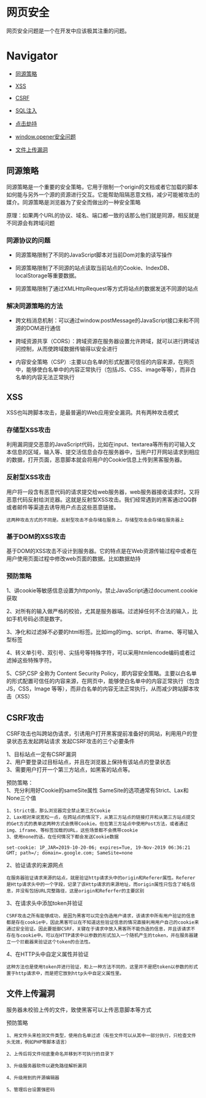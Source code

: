 # 网页安全

网页安全问题是一个在开发中应该极其注重的问题。

# Navigator

* [同源策略](#同源策略)

* [XSS](#XSS)

* [CSRF](#CSRF)

* [SQL注入](#SQL注入)

* [点击劫持](#点击劫持)

* [window.opener安全问题](#window.opener安全问题)

* [文件上传漏洞](#文件上传漏洞)


## 同源策略

同源策略是一个重要的安全策略，它用于限制一个origin的文档或者它加载的脚本如何能与另外一个源的资源进行交互。它能帮助阻隔恶意文档，减少可能被攻击的媒介。同源策略是浏览器为了安全而做出的一种安全策略

原理：如果两个URL的协议、域名、端口都一致的话那么他们就是同源，相反就是不同源会有跨域问题

### 同源协议的问题

* 同源策略限制了不同的JavaScript脚本对当前Dom对象的读写操作

* 同源策略限制了不同源的站点读取当前站点的Cookie、IndexDB、localStorage等重要数据。

* 同源策略限制了通过XMLHttpRequest等方式将站点的数据发送不同源的站点

### 解决同源策略的方法

* 跨文档消息机制：可以通过window.postMessage的JavaScript接口来和不同源的DOM进行通信

* 跨域资源共享（CORS）：跨域资源在服务器设置允许跨域，就可以进行跨域访问控制，从而使跨域数据传输得以安全进行

* 内容安全策略（CSP）:主要以白名单的形式配置可信任的内容来源，在网页中，能够使白名单中的内容正常执行（包括JS、CSS、image等等），而非白名单的内容无法正常执行

## XSS
XSS也叫跨脚本攻击，是最普遍的Web应用安全漏洞。共有两种攻击模式
### 存储型XSS攻击
利用漏洞提交恶意的JavaScript代码，比如在input、textarea等所有的可输入文本信息的区域，输入<script src="http://恶意网站"></script>等、提交活信息会存在服务器中，当用户打开网站请求到相应的数据，打开页面，恶意脚本就会将用户的Cookie信息上传到黑客服务器。

### 反射型XSS攻击
用户将一段含有恶意代码的请求提交给web服务器，web服务器接收请求时。又将恶意代码反射给浏览器。这就是反射型XSS攻击。我们经常遇到的黑客通过QQ群或者邮件等渠道去诱导用户点击这些恶意链接。

    这两种攻击方式的不同是。反射型攻击不会存储在服务上。存储型攻击会存储在服务器上

### 基于DOM的XSS攻击

基于DOM的XSS攻击不设计到服务器。它的特点是在Web资源传输过程中或者在用户使用页面过程中修改web页面的数据。比如数据劫持

### 预防策略

1、讲cookie等敏感信息设置为httponly。禁止JavaScript通过document.cookie获取

2、对所有的输入做严格的校验，尤其是服务器端。过滤掉任何不合法的输入，比如手机号码必须是数字。

3、净化和过滤掉不必要的html标签。比如img的img、script、iframe、等可输入型标签

4、转义单引号、双引号、尖括号等特殊字符，可以采用htmlencode编码或者过滤掉这些特殊字符。

5、CSP,CSP 全称为 Content Security Policy，即内容安全策略。主要以白名单的形式配置可信任的内容来源，在网页中，能够使白名单中的内容正常执行（包含 JS，CSS，Image 等等），而非白名单的内容无法正常执行，从而减少跨站脚本攻击（XSS）

## CSRF攻击
CSRF攻击也叫跨站伪请求，引诱用户打开黑客提前准备好的网站，利用用户的登录状态去发起跨站请求
发起CSRF攻击的三个必要条件

1、目标站点一定有CSRF漏洞  
2、用户要登录过目标站点，并且在浏览器上保持有该站点的登录状态  
3、需要用户打开一个第三方站点，如黑客的站点等。  

预防策略：  
1、充分利用好Cookie的sameSite属性
SameSite的选项通常有Strict、Lax和None三个值  

    1、Strict值，那么浏览器完全禁止第三方Cookie  
    2、Lax相对来说宽松一点，在跨站点的情况下，从第三方站点的链接打开和从第三方站点提交的Get方式的表单这两种方式会携带Cookie。但在第三方站点中使用Post方法，或者通过img、iframe、等标签加载的URL，这些场景都不会携带cookie  
    3、使用none的话，在任何情况下都会发送Cookie数据

    set-cookie: 1P_JAR=2019-10-20-06; expires=Tue, 19-Nov-2019 06:36:21 GMT; path=/; domain=.google.com; SameSite=none

2、验证请求的来源网点    

    在服务器验证请求来源的站点，就是验证http请求头中的origin和Referer属性。Referer是Http请求头中的一个字段，记录了该Http请求的来源地址，而origin属性只包含了域名信息，并没有包括URL完整路径，这是origin和Referfer的主要区别
 
3、在请求头中添加token并验证

    CSRF攻击之所有能够成功，是因为黑客可以完全伪造用户请求，该请求中所有用户验证的信息都是存在cookie中，因此黑客可以在不知道这些验证信息的情况直接利用用户自己的cookie来通过安全验证。因此要抵御CSRF，关键在于请求中放入黑客所不能伪造的信息，并且该请求不存在与cookie中。可以在HTTP请求中以参数的形式加入一个随机产生的token，并在服务器建立一个拦截器来验证这个token的合法性。

4、在HTTP头中自定义属性并验证   
 
    这种方法也是使用token并进行验证，和上一种方法不同的，这里并不是把token以参数的形式置于http请求中，而是把它放到http头中自定义属性里。


## 文件上传漏洞

服务器未校验上传的文件，致使黑客可以上传恶意脚本等方式  

预防策略   

    1、用文件头来检测文件类型，使用白名单过滤（有些文件可以从其中一部分执行，只检查文件头无效，例如PHP等脚本语言）
    
    2、上传后将文件彻底重命名并移到不可执行的目录下

    3、升级服务器软件以避免路径解析漏洞

    4、升级用到的开源编辑器

    5、管理后台设置强密码
